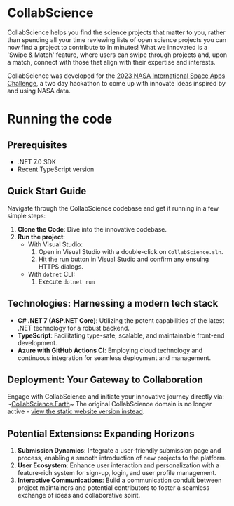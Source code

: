 # CollabScience

CollabScience helps you find the science projects that matter to you, rather than spending all your time reviewing lists of open science projects you can now find a project to contribute to in minutes! What we innovated is  a 'Swipe & Match' feature, where users can swipe through projects and, upon a match, connect with those that align with their expertise and interests. 

CollabScience was developed for the [2023 NASA International Space Apps Challenge](https://www.spaceappschallenge.org/2023/challenges/a-marketplace-for-open-science-projects/), a two day hackathon to come up with innovate ideas inspired by and using NASA data.

# Running the code

## Prerequisites
* .NET 7.0 SDK
* Recent TypeScript version

## Quick Start Guide
Navigate through the CollabScience codebase and get it running in a few simple steps:
1. **Clone the Code**: Dive into the innovative codebase.
2. **Run the project**: 
   * With Visual Studio:
     1. Open in Visual Studio with a double-click on `CollabScience.sln`.
     2. Hit the run button in Visual Studio and confirm any ensuing HTTPS dialogs.
   * With `dotnet` CLI:
      1. Execute `dotnet run`

## Technologies: Harnessing a modern tech stack
- **C# .NET 7 (ASP.NET Core)**: Utilizing the potent capabilities of the latest .NET technology for a robust backend.
- **TypeScript**: Facilitating type-safe, scalable, and maintainable front-end development.
- **Azure with GitHub Actions CI**: Employing cloud technology and continuous integration for seamless deployment and management.

## Deployment: Your Gateway to Collaboration
Engage with CollabScience and initiate your innovative journey directly via: ~[CollabScience.Earth](https://collabscience.earth/)~ The original CollabScience domain is no longer active - [view the static website version instead](https://collabscience.earth/).

## Potential Extensions: Expanding Horizons
1. **Submission Dynamics**: Integrate a user-friendly submission page and process, enabling a smooth introduction of new projects to the platform.
2. **User Ecosystem**: Enhance user interaction and personalization with a feature-rich system for sign-up, login, and user profile management.
3. **Interactive Communications**: Build a communication conduit between project maintainers and potential contributors to foster a seamless exchange of ideas and collaborative spirit.
